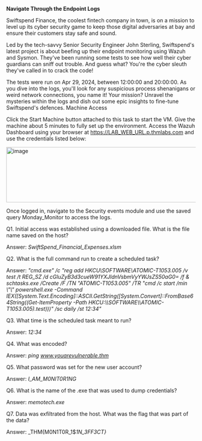 **Navigate Through the Endpoint Logs**

Swiftspend Finance, the coolest fintech company in town, is on a mission to level up its cyber security game to keep those digital adversaries at bay and ensure their customers stay safe and sound.

Led by the tech-savvy Senior Security Engineer John Sterling, Swiftspend's latest project is about beefing up their endpoint monitoring using Wazuh and Sysmon. They've been running some tests to see how well their cyber guardians can sniff out trouble. And guess what? You're the cyber sleuth they've called in to crack the code!

The tests were run on Apr 29, 2024, between 12:00:00 and 20:00:00. As you dive into the logs, you'll look for any suspicious process shenanigans or weird network connections, you name it! Your mission? Unravel the mysteries within the logs and dish out some epic insights to fine-tune Swiftspend's defences.
Machine Access

Click the Start Machine button attached to this task to start the VM. Give the machine about 5 minutes to fully set up the environment. Access the Wazuh Dashboard using your browser at https://LAB_WEB_URL.p.thmlabs.com and use the credentials listed below:

<img width="545" height="147" alt="image" src="https://github.com/user-attachments/assets/f9de07d9-d7ab-4015-be0a-d25d1bb285ae" />

Once logged in, navigate to the Security events module and use the saved query Monday_Monitor to access the logs.


Q1. Initial access was established using a downloaded file. What is the file name saved on the host?

Answer: _SwiftSpend_Financial_Expenses.xlsm_


Q2. What is the full command run to create a scheduled task?

Answer: _\"cmd.exe\" /c \"reg add HKCU\\SOFTWARE\\ATOMIC-T1053.005 /v test /t REG_SZ /d cGluZyB3d3cueW91YXJldnVsbmVyYWJsZS50aG0= /f & schtasks.exe /Create /F /TN \"ATOMIC-T1053.005\" /TR \"cmd /c start /min \\\"\\\" powershell.exe -Command IEX([System.Text.Encoding]::ASCII.GetString([System.Convert]::FromBase64String((Get-ItemProperty -Path HKCU:\\\\SOFTWARE\\\\ATOMIC-T1053.005).test)))\" /sc daily /st 12:34\"_


Q3. What time is the scheduled task meant to run?

Answer: _12:34_


Q4. What was encoded?

Answer: _ping www.youarevulnerable.thm_


Q5. What password was set for the new user account?

Answer: _I_AM_M0NIT0R1NG_


Q6. What is the name of the .exe that was used to dump credentials?

Answer: _memotech.exe_


Q7. Data was exfiltrated from the host. What was the flag that was part of the data?

Answer: _THM{M0N1T0R_1$_1N_3FF3CT}_
